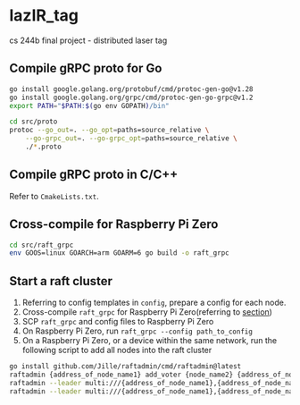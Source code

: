 # lazIR_tag
cs 244b final project - distributed laser tag 

## Compile gRPC proto for Go
```bash
go install google.golang.org/protobuf/cmd/protoc-gen-go@v1.28
go install google.golang.org/grpc/cmd/protoc-gen-go-grpc@v1.2
export PATH="$PATH:$(go env GOPATH)/bin"
```
```bash
cd src/proto
protoc --go_out=. --go_opt=paths=source_relative \
    --go-grpc_out=. --go-grpc_opt=paths=source_relative \
    ./*.proto
```

## Compile gRPC proto in C/C++
Refer to `CmakeLists.txt`.

## Cross-compile for Raspberry Pi Zero
```bash
cd src/raft_grpc
env GOOS=linux GOARCH=arm GOARM=6 go build -o raft_grpc
```

## Start a raft cluster
1. Referring to config templates in `config`, prepare a config for each node.
2. Cross-compile `raft_grpc` for Raspberry Pi Zero(referring to [section](#cross-compile-for-raspberry-pi-zero))
3. SCP `raft_grpc` and config files to Raspberry Pi Zero
4. On Raspberry Pi Zero, run `raft_grpc --config path_to_config`
5. On a Raspberry Pi Zero, or a device within the same network, run the following script to add all nodes into the raft cluster
```bash
go install github.com/Jille/raftadmin/cmd/raftadmin@latest
raftadmin {address_of_node_name1} add_voter {node_name2} {address_of_node_name2} 0
raftadmin --leader multi:///{address_of_node_name1},{address_of_node_name2} add_voter {node_name3} {address_of_node_name3} 0
raftadmin --leader multi:///{address_of_node_name1},{address_of_node_name2},{address_of_node_name3} add_voter {node_name4} {address_of_node_name4} 0
```
